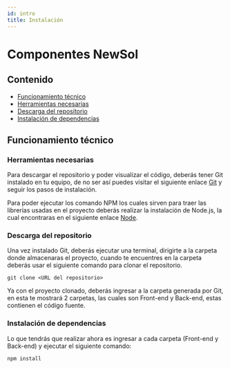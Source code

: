 ```yaml
---
id: intro
title: Instalación
---
```


# Componentes NewSol

## Contenido

- [Funcionamiento técnico](#funcionamiento-técnico)
- [Herramientas necesarias](#herramientas-necesarias)
- [Descarga del repositorio](#descarga-del-repositorio)
- [Instalación de dependencias](#instalación-de-dependencias)


## Funcionamiento técnico

### Herramientas necesarias

Para descargar el repositorio y poder visualizar el código, deberás tener Git instalado en tu equipo, de no ser así puedes visitar el siguiente enlace [Git](https://git-scm.com/downloads) y seguir los pasos de instalación.

Para poder ejecutar los comando NPM los cuales sirven para traer las librerías usadas en el proyecto deberás realizar la instalación de Node.js, la cual encontraras en el siguiente enlace [Node](https://nodejs.org/en).

### Descarga del repositorio

Una vez instalado Git, deberás ejecutar una terminal, dirigirte a la carpeta donde almacenaras el proyecto, cuando te encuentres en la carpeta deberás usar el siguiente comando para clonar el repositorio.

```
git clone <URL del repositorio>
```

Ya con el proyecto clonado, deberás ingresar a la carpeta generada por Git, en esta te mostrará 2 carpetas, las cuales son Front-end y Back-end, estas contienen el código fuente.

### Instalación de dependencias

Lo que tendrás que realizar ahora es ingresar a cada carpeta (Front-end y Back-end) y ejecutar el siguiente comando:

```
npm install
```
